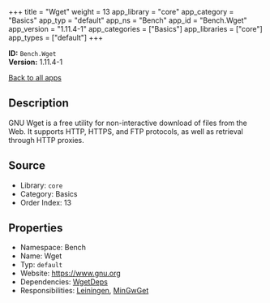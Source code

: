 ﻿+++
title = "Wget"
weight = 13
app_library = "core"
app_category = "Basics"
app_typ = "default"
app_ns = "Bench"
app_id = "Bench.Wget"
app_version = "1.11.4-1"
app_categories = ["Basics"]
app_libraries = ["core"]
app_types = ["default"]
+++

**ID:** `Bench.Wget`  
**Version:** 1.11.4-1  
<!--more-->

[Back to all apps](/apps/)

## Description
GNU Wget is a free utility for non-interactive download of files from the Web.
It supports HTTP, HTTPS, and FTP protocols, as well as retrieval through HTTP proxies.

## Source

* Library: `core`
* Category: Basics
* Order Index: 13

## Properties

* Namespace: Bench
* Name: Wget
* Typ: `default`
* Website: <https://www.gnu.org>
* Dependencies: [WgetDeps](/app/Bench.WgetDeps)
* Responsibilities: [Leiningen](/app/Bench.Leiningen), [MinGwGet](/app/Bench.MinGwGet)

